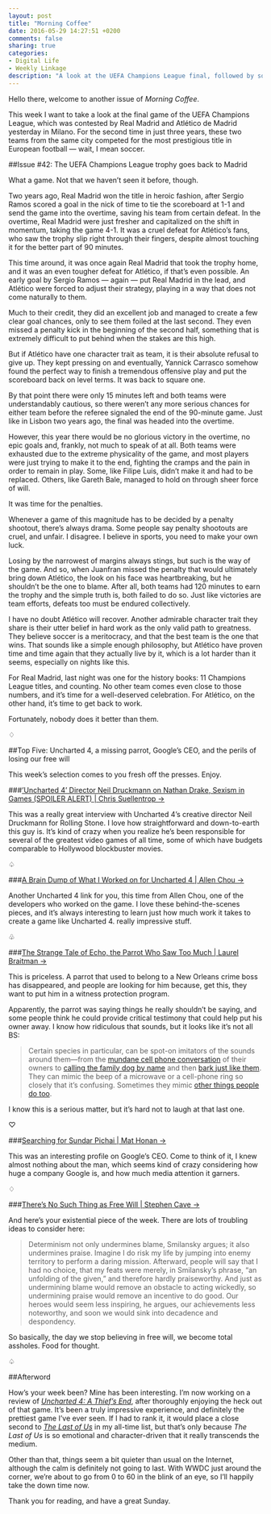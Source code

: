 ```yaml
---
layout: post
title: "Morning Coffee"
date: 2016-05-29 14:27:51 +0200
comments: false
sharing: true
categories: 
- Digital Life
- Weekly Linkage
description: "A look at the UEFA Champions League final, followed by some of the week’s most interesting pieces of writing." 
---
```


Hello there, welcome to another issue of _Morning Coffee_.

This week I want to take a look at the final game of the UEFA Champions League, which was contested by Real Madrid and Atlético de Madrid yesterday in Milano. For the second time in just three years, these two teams from the same city competed for the most prestigious title in European football — wait, I mean soccer.

##Issue \#42: The UEFA Champions League trophy goes back to Madrid

What a game. Not that we haven’t seen it before, though.

Two years ago, Real Madrid won the title in heroic fashion, after Sergio Ramos scored a goal in the nick of time to tie the scoreboard at 1-1 and send the game into the overtime, saving his team from certain defeat. In the overtime, Real Madrid were just fresher and capitalized on the shift in momentum, taking the game 4-1. It was a cruel defeat for Atlético’s fans, who saw the trophy slip right through their fingers, despite almost touching it for the better part of 90 minutes.

This time around, it was once again Real Madrid that took the trophy home, and it was an even tougher defeat for Atlético, if that’s even possible. An early goal by Sergio Ramos — again — put Real Madrid in the lead, and Atlético were forced to adjust their strategy, playing in a way that does not come naturally to them. 

Much to their credit, they did an excellent job and managed to create a few clear goal chances, only to see them foiled at the last second. They even missed a penalty kick in the beginning of the second half, something that is extremely difficult to put behind when the stakes are this high.

But if Atlético have one character trait as team, it is their absolute refusal to give up. They kept pressing on and eventually, Yannick Carrasco somehow found the perfect way to finish a tremendous offensive play and put the scoreboard back on level terms. It was back to square one.

By that point there were only 15 minutes left and both teams were understandably cautious, so there weren’t any more serious chances for either team before the referee signaled the end of the 90-minute game. Just like in Lisbon two years ago, the final was headed into the overtime.

However, this year there would be no glorious victory in the overtime, no epic goals and, frankly, not much to speak of at all. Both teams were exhausted due to the extreme physicality of the game, and most players were just trying to make it to the end, fighting the cramps and the pain in order to remain in play. Some, like Filipe Luis, didn’t make it and had to be replaced. Others, like Gareth Bale, managed to hold on through sheer force of will.

It was time for the penalties.

Whenever a game of this magnitude has to be decided by a penalty shootout, there’s always drama. Some people say penalty shootouts are cruel, and unfair. I disagree. I believe in sports, you need to make your own luck.  

Losing by the narrowest of margins always stings, but such is the way of the game. And so, when Juanfran missed the penalty that would ultimately bring down Atlético, the look on his face was heartbreaking, but he shouldn’t be the one to blame. After all, both teams had 120 minutes to earn the trophy and the simple truth is, both failed to do so. Just like victories are team efforts, defeats too must be endured collectively.

I have no doubt Atlético will recover. Another admirable character trait they share is their utter belief in hard work as the only valid path to greatness. They believe soccer is a meritocracy, and that the best team is the one that wins. That sounds like a simple enough philosophy, but Atlético have proven time and time again that they actually live by it, which is a lot harder than it seems, especially on nights like this. 

For Real Madrid, last night was one for the history books: 11 Champions League titles, and counting. No other team comes even close to those numbers, and it’s time for a well-deserved celebration. For Atlético, on the other hand, it’s time to get back to work.

Fortunately, nobody does it better than them.

<p class="card-separator">♢</p>

##Top Five: Uncharted 4, a missing parrot, Google’s CEO, and the perils of losing our free will

This week’s selection comes to you fresh off the presses. Enjoy. 

###[’Uncharted 4’ Director Neil Druckmann on Nathan Drake, Sexism in Games (SPOILER ALERT) | Chris Suellentrop →](http://www.rollingstone.com/culture/news/uncharted-4-director-neil-druckmann-on-nathan-drake-sexism-in-games-20160524)

This was a really great interview with Uncharted 4’s creative director Neil Druckmann for Rolling Stone. I love how straightforward and down-to-earth this guy is. It’s kind of crazy when you realize he’s been responsible for several of the greatest video games of all time, some of which have budgets comparable to Hollywood blockbuster movies.

<p class="card-separator">♤</p>

###[A Brain Dump of What I Worked on for Uncharted 4 | Allen Chou →](http://allenchou.net/2016/05/a-brain-dump-of-what-i-worked-on-for-uncharted-4/)

Another Uncharted 4 link for you, this time from Allen Chou, one of the developers who worked on the game. I love these behind-the-scenes pieces, and it’s always interesting to learn just how much work it takes to create a game like Uncharted 4. really impressive stuff.
 
<p class="card-separator">♧</p>

###[The Strange Tale of Echo, the Parrot Who Saw Too Much | Laurel Braitman →](http://digg.com/2016/parrot-witness-protection)

This is priceless. A parrot that used to belong to a New Orleans crime boss has disappeared, and people are looking for him because, get this, they want to put him in a witness protection program.

Apparently, the parrot was saying things he really shouldn’t be saying, and some people think he could provide critical testimony that could help put his owner away. I know how ridiculous that sounds, but it looks like it’s not all BS:

> Certain species in particular, can be spot-on imitators of the sounds around them—from the [mundane cell phone conversation](https://www.youtube.com/watch?v=kXUrVXtCprU) of their owners to [calling the family dog by name](https://youtu.be/GcbYHWUnE0I?t=23s) and then [bark just like them](https://www.youtube.com/watch?v=G268RE6GR4Y). They can mimic the beep of a microwave or a cell-phone ring so closely that it’s confusing. Sometimes they mimic [other things people do too](https://www.youtube.com/watch?v=2M8jxB0LZeA).

I know this is a serious matter, but it’s hard not to laugh at that last one.


<p class="card-separator">♡</p>

###[Searching for Sundar Pichai | Mat Honan →](https://www.buzzfeed.com/mathonan/searching-for-google-ceo-sundar-pichai-the-most-powerful-tec)

This was an interesting profile on Google’s CEO. Come to think of it, I knew almost nothing about the man, which seems kind of crazy considering how huge a company Google is, and how much media attention it garners.

<p class="card-separator">♢</p>

###[There’s No Such Thing as Free Will  | Stephen Cave →](http://www.theatlantic.com/magazine/archive/2016/06/theres-no-such-thing-as-free-will/480750/)

And here’s your existential piece of the week. There are lots of troubling ideas to consider here:

> Determinism not only undermines blame, Smilansky argues; it also undermines praise. Imagine I do risk my life by jumping into enemy territory to perform a daring mission. Afterward, people will say that I had no choice, that my feats were merely, in Smilansky’s phrase, “an unfolding of the given,” and therefore hardly praiseworthy. And just as undermining blame would remove an obstacle to acting wickedly, so undermining praise would remove an incentive to do good. Our heroes would seem less inspiring, he argues, our achievements less noteworthy, and soon we would sink into decadence and despondency.

So basically, the day we stop believing in free will, we become total assholes. Food for thought.

<p class="card-separator">♤</p>


##Afterword

How’s your week been? Mine has been interesting. I’m now working on a review of [_Uncharted 4: A Thief’s End_](http://amzn.to/1OVriPq), after thoroughly enjoying the heck out of that game. It’s been a truly impressive experience, and definitely the prettiest game I’ve ever seen. If I had to rank it, it would place a close second to [_The Last of Us_](http://amzn.to/1TQgU0X) in my all-time list, but that’s only because _The Last of Us_ is so emotional and character-driven that it really transcends the medium.

Other than that, things seem a bit quieter than usual on the Internet, although the calm is definitely not going to last. With WWDC just around the corner, we’re about to go from 0 to 60 in the blink of an eye, so I’ll happily take the down time now.

Thank you for reading, and have a great Sunday.